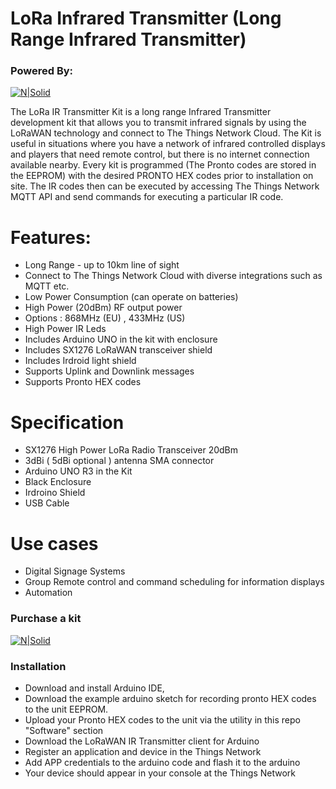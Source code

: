 # LoRa Infrared Transmitter (Long Range Infrared Transmitter)
### Powered By:
[![N|Solid](https://www.irdroid.com/wp-content/themes/clean-simple-white/logo300.png)](https://irdroid.eu/shop)

The LoRa IR Transmitter Kit is a long range Infrared Transmitter development kit that allows you to transmit infrared signals by using the LoRaWAN technology and connect to The Things Network Cloud. The Kit is useful in situations where you have a network of infrared controlled displays and players that need remote control, but there is no internet connection available nearby. Every kit is programmed (The Pronto codes are stored in the EEPROM) with the desired PRONTO HEX codes prior to installation on site. The IR codes then can be executed by accessing The Things Network MQTT API and send commands for executing a particular IR code.

# Features:

- Long Range - up to 10km line of sight
- Connect to The Things Network Cloud with diverse integrations such as MQTT etc.
- Low Power Consumption (can operate on batteries)
- High Power (20dBm) RF output power
- Options : 868MHz (EU) , 433MHz (US)
- High Power IR Leds
- Includes Arduino UNO in the kit with enclosure
- Includes SX1276 LoRaWAN transceiver shield
- Includes Irdroid light shield
- Supports Uplink and Downlink messages
- Supports Pronto HEX codes 


# Specification

- SX1276 High Power LoRa Radio Transceiver 20dBm
- 3dBi ( 5dBi optional ) antenna SMA connector
- Arduino UNO R3 in the Kit
- Black Enclosure
- Irdroino Shield
- USB Cable

# Use cases

- Digital Signage Systems
- Group Remote control and command scheduling for information displays
- Automation

### Purchase a kit

[![N|Solid](https://www.irdroid.com/wp-content/themes/clean-simple-white/logo300.png)](https://irdroid.eu/shop)

### Installation

- Download and install Arduino IDE,
- Download the example arduino sketch for recording pronto HEX codes to the unit EEPROM.
- Upload your Pronto HEX codes to the unit via the utility in this repo "Software" section
- Download the LoRaWAN IR Transmitter client for Arduino
- Register an application and device in the Things Network
- Add APP credentials to the arduino code and flash it to the arduino
- Your device should appear in your console at the Things Network
  